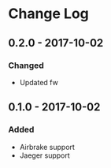 # Change Log


## 0.2.0 - 2017-10-02

### Changed

- Updated fw


## 0.1.0 - 2017-10-02

### Added

- Airbrake support
- Jaeger support
